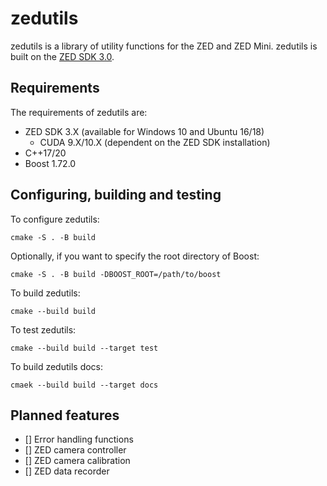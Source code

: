 # zedutils
zedutils is a library of utility functions for the ZED and ZED Mini. zedutils is built on the [ZED SDK 3.0](https://www.stereolabs.com/docs/api/).

## Requirements
The requirements of zedutils are:
- ZED SDK 3.X (available for Windows 10 and Ubuntu 16/18)
  - CUDA 9.X/10.X (dependent on the ZED SDK installation)
- C++17/20
- Boost 1.72.0

## Configuring, building and testing
To configure zedutils:
```
cmake -S . -B build
```
Optionally, if you want to specify the root directory of Boost:
```
cmake -S . -B build -DBOOST_ROOT=/path/to/boost
```
To build zedutils:
```
cmake --build build
```
To test zedutils:
```
cmake --build build --target test
```
To build zedutils docs:
```
cmaek --build build --target docs
```

## Planned features
- [] Error handling functions
- [] ZED camera controller
- [] ZED camera calibration
- [] ZED data recorder
